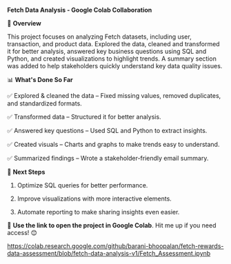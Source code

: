 **Fetch Data Analysis - Google Colab Collaboration**

📌 **Overview**

This project focuses on analyzing Fetch datasets, including user, transaction, and product data. Explored the data, cleaned and transformed it for better analysis, answered key business questions using SQL and Python, and created visualizations to highlight trends. A summary section was added to help stakeholders quickly understand key data quality issues.

📊 **What's Done So Far**

✅ Explored & cleaned the data – Fixed missing values, removed duplicates, and standardized formats.

✅ Transformed data – Structured it for better analysis.

✅ Answered key questions – Used SQL and Python to extract insights.

✅ Created visuals – Charts and graphs to make trends easy to understand.

✅ Summarized findings – Wrote a stakeholder-friendly email summary.

🚀 **Next Steps**

1. Optimize SQL queries for better performance.

2. Improve visualizations with more interactive elements.

3. Automate reporting to make sharing insights even easier.

🔗 **Use the link to open the project in Google Colab**. Hit me up if you need access! 😊

https://colab.research.google.com/github/barani-bhoopalan/fetch-rewards-data-assessment/blob/fetch-data-analysis-v1/Fetch_Assessment.ipynb
